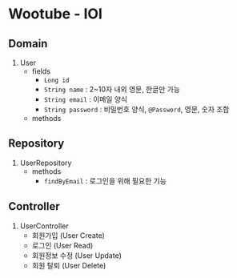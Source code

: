 # Wootube - IOI

## Domain
1. User
    - fields
        - ``Long id``
        - ``String name`` : 2~10자 내외 영문, 한글만 가능
        - ``String email`` : 이메일 양식
        - ``String password`` : 비밀번호 양식, ``@Password``, 영문, 숫자 조합
    - methods

## Repository
1. UserRepository
    - methods
        - ``findByEmail`` : 로그인을 위해 필요한 기능


## Controller
1. UserController
    - 회원가입 (User Create)
    - 로그인 (User Read)
    - 회원정보 수정 (User Update)
    - 회원 탈퇴 (User Delete)